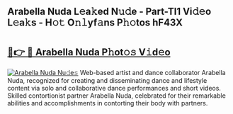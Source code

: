 ## Arabella Nuda L𝚎a𝚔ed N𝚞𝚍e - Part-TI1 Vi𝚍𝚎o L𝚎a𝚔s - H𝚘𝚝 O𝚗𝚕yf𝚊ns P𝚑𝚘tos hF43X

# <h2><a href="http://kfd9qa.oniu.top/?m=Arabella+Nuda">🔗👉 🔴 Arabella Nuda P𝚑ot𝚘𝚜 V𝚒d𝚎o</a></h2>

[![Arabella Nuda Nu𝚍e𝚜](https://i.imgur.com/0qMVB7G.gif)](http://kfd9qa.oniu.top/?m=Arabella+Nuda)
Web-based artist and dance collaborator Arabella Nuda, recognized for creating and disseminating dance and lifestyle content via solo and collaborative dance performances and short videos. Skilled contortionist partner Arabella Nuda, celebrated for their remarkable abilities and accomplishments in contorting their body with partners.  
